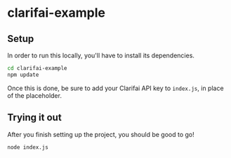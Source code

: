 # clarifai-example

## Setup

In order to run this locally, you'll have to install its dependencies.

```bash
cd clarifai-example
npm update
```

Once this is done, be sure to add your Clarifai API key to `index.js`, in place of the placeholder.

## Trying it out

After you finish setting up the project, you should be good to go!

```bash
node index.js
```
